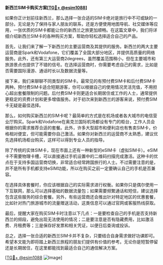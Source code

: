 **新西兰SIM卡购买方案[[TG💪+ @esim1088](https://t.me/s/esim1088)]**

如果你正计划前往新西兰，那么选择一张合适的SIM卡绝对是旅行中不可或缺的一部分。无论是为了保持与家人朋友的联系，还是方便使用地图导航、社交媒体等应用，一张优质的SIM卡都能让你的新西兰之旅更加顺畅。在这篇文章中，我们将详细介绍新西兰SIM卡的各种购买方案，帮助你轻松选择适合自己的产品。

首先，让我们来了解一下新西兰的主要运营商及其提供的服务。新西兰的两大主要运营商是Spark和Vodafone，它们覆盖了全国大部分地区，并提供高质量的网络服务。此外，还有第三大运营商2degrees，虽然覆盖范围稍小，但在主要城市和旅游景点也提供了不错的信号。在选择运营商时，你需要考虑自己的需求，比如是否需要国际漫游、通话时长以及数据流量等。

接下来，我们来聊聊不同类型的SIM卡。最常见的有预付费SIM卡和后付费SIM卡两种。预付费SIM卡适合短期游客，你可以根据自己的使用情况灵活充值，不用担心超出套餐限制的问题。后付费SIM卡则更适合长期居住或工作的人士，通常提供更稳定的资费计划和更多增值服务。对于初次来到新西兰的游客来说，预付费SIM卡无疑是最佳选择。

那么，如何购买新西兰的SIM卡呢？最简单的方式是在机场或者各大城市的电信营业厅购买。Spark和Vodafone在奥克兰国际机场都设有专门的柜台，工作人员会根据你的需求推荐合适的套餐。此外，许多大型超市和便利店也有售卖SIM卡，价格相对便宜，但可能需要你自己激活。如果你对新西兰的运营商不太熟悉，建议优先选择机场柜台购买，这样可以得到专业人员的指导。

除了传统的实体SIM卡，现在市面上还有一种新型的eSIM卡（虚拟SIM卡）。eSIM卡不需要物理卡槽，可以直接通过手机设置中的二维码扫描完成激活。这种卡的优点在于支持多国运营商切换，非常适合经常跨国旅行的人士。不过需要注意的是，并不是所有手机都支持eSIM功能，所以在购买之前一定要确认自己的手机是否兼容。

在选择具体套餐时，你应该根据自己的实际需求进行权衡。如果你只是偶尔使用一下互联网，那么可以选择基础的数据流量包；如果需要频繁通话和短信，建议选择包含这些服务的综合套餐。另外，有些运营商还会推出针对特定地区的优惠套餐，比如针对热门旅游城市的流量赠送活动，这类信息可以通过官网或客服热线获取。

最后，提醒大家在购买SIM卡时注意以下几点：一是要检查自己的手机是否支持新西兰的频段，避免出现无法使用的情况；二是要注意是否有隐藏费用，比如激活费、月租费等；三是保存好发票和相关凭证，以便日后查询或投诉。

总之，选择一张合适的新西兰SIM卡并不复杂，只要结合自身需求做好功课即可。希望本文能为即将踏上新西兰旅程的朋友们提供有价值的参考。无论你是短暂停留还是长期居住，在这里都能找到最适合自己的通信解决方案。

[[TG💪+ @esim1088](https://t.me/s/esim1088) ![Image](https://i.postimg.cc/4NQfJmqS/Snipaste-2025-05-13-00-14-12.png)]